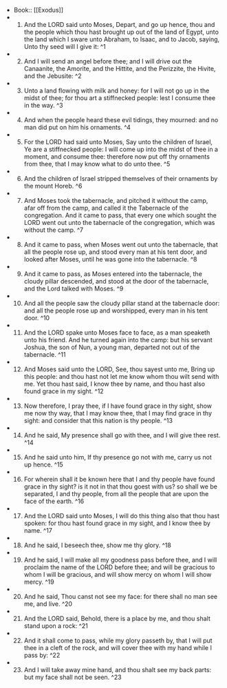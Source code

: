 - Book:: [[Exodus]]
- 1. And the LORD said unto Moses, Depart, and go up hence, thou and the people which thou hast brought up out of the land of Egypt, unto the land which I sware unto Abraham, to Isaac, and to Jacob, saying, Unto thy seed will I give it: ^1
- 2. And I will send an angel before thee; and I will drive out the Canaanite, the Amorite, and the Hittite, and the Perizzite, the Hivite, and the Jebusite: ^2
- 3. Unto a land flowing with milk and honey: for I will not go up in the midst of thee; for thou art a stiffnecked people: lest I consume thee in the way. ^3
- 4. And when the people heard these evil tidings, they mourned: and no man did put on him his ornaments. ^4
- 5. For the LORD had said unto Moses, Say unto the children of Israel, Ye are a stiffnecked people: I will come up into the midst of thee in a moment, and consume thee: therefore now put off thy ornaments from thee, that I may know what to do unto thee. ^5
- 6. And the children of Israel stripped themselves of their ornaments by the mount Horeb. ^6
- 7. And Moses took the tabernacle, and pitched it without the camp, afar off from the camp, and called it the Tabernacle of the congregation. And it came to pass, that every one which sought the LORD went out unto the tabernacle of the congregation, which was without the camp. ^7
- 8. And it came to pass, when Moses went out unto the tabernacle, that all the people rose up, and stood every man at his tent door, and looked after Moses, until he was gone into the tabernacle. ^8
- 9. And it came to pass, as Moses entered into the tabernacle, the cloudy pillar descended, and stood at the door of the tabernacle, and the Lord talked with Moses. ^9
- 10. And all the people saw the cloudy pillar stand at the tabernacle door: and all the people rose up and worshipped, every man in his tent door. ^10
- 11. And the LORD spake unto Moses face to face, as a man speaketh unto his friend. And he turned again into the camp: but his servant Joshua, the son of Nun, a young man, departed not out of the tabernacle. ^11
- 12. And Moses said unto the LORD, See, thou sayest unto me, Bring up this people: and thou hast not let me know whom thou wilt send with me. Yet thou hast said, I know thee by name, and thou hast also found grace in my sight. ^12
- 13. Now therefore, I pray thee, if I have found grace in thy sight, show me now thy way, that I may know thee, that I may find grace in thy sight: and consider that this nation is thy people. ^13
- 14. And he said, My presence shall go with thee, and I will give thee rest. ^14
- 15. And he said unto him, If thy presence go not with me, carry us not up hence. ^15
- 16. For wherein shall it be known here that I and thy people have found grace in thy sight? is it not in that thou goest with us? so shall we be separated, I and thy people, from all the people that are upon the face of the earth. ^16
- 17. And the LORD said unto Moses, I will do this thing also that thou hast spoken: for thou hast found grace in my sight, and I know thee by name. ^17
- 18. And he said, I beseech thee, show me thy glory. ^18
- 19. And he said, I will make all my goodness pass before thee, and I will proclaim the name of the LORD before thee; and will be gracious to whom I will be gracious, and will show mercy on whom I will show mercy. ^19
- 20. And he said, Thou canst not see my face: for there shall no man see me, and live. ^20
- 21. And the LORD said, Behold, there is a place by me, and thou shalt stand upon a rock: ^21
- 22. And it shall come to pass, while my glory passeth by, that I will put thee in a cleft of the rock, and will cover thee with my hand while I pass by: ^22
- 23. And I will take away mine hand, and thou shalt see my back parts: but my face shall not be seen. ^23
